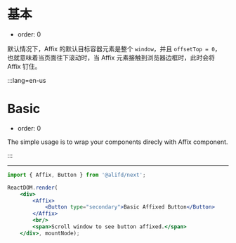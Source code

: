 # 基本

- order: 0

默认情况下，Affix 的默认目标容器元素是整个 `window`，并且 `offsetTop = 0`，
也就意味着当页面往下滚动时，当 Affix 元素接触到浏览器边框时，此时会将 Affix 钉住。

:::lang=en-us
# Basic

- order: 0

The simple usage is to wrap your components direcly with Affix component.

:::

---

````jsx
import { Affix, Button } from '@alifd/next';

ReactDOM.render(
    <div>
        <Affix>
            <Button type="secondary">Basic Affixed Button</Button>
        </Affix>
        <br/>
        <span>Scroll window to see button affixed.</span>
    </div>, mountNode);
````
